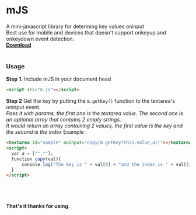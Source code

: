 # mJS
A mini-javascript library for determing key values oninput<br />
Best use for mobile and devices that doesn't support onkeyup and onkeydown event detection.<br/>
<b><a href="https://github.com/pvzzombs/mJS/raw/master/m.js">Download</a></b>
<br/><br />
### Usage ###

<b>Step 1.</b> Include mJS in your document head<br/>
```html
<script src="m.js"></script>
```

<b>Step 2</b> Get the key by putting the `m.getKey()` function to the textarea's oninput event.<br/>
<i>Pass it with params, the first one is the textarea value. The second one is an optional array that contains 2 empty strings.</i><br />
<i>It would return an array containing 2 values, the first value is the key and the second is the index</i>
<span color="gray">Example :</span><br/>
```html
<textarea id="sample" oninput="copy(m.getKey(this.value,a))"></textarea>
<script>
  var a = ["",""];
  function copy(val){
      console.log("The key is " + val[0] + "and the index is " + val[1]);
  }
</script>
```

<br/>
<br />

#### That's it thanks for using.
